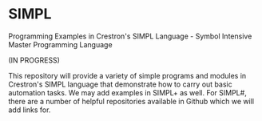 # SIMPL
Programming Examples in Crestron's SIMPL Language - Symbol Intensive Master Programming Language

(IN PROGRESS)

This repository will provide a variety of simple programs and modules in Crestron's SIMPL language that demonstrate how to carry out basic automation tasks. We may add examples in SIMPL+ as well.  For SIMPL#, there are a number of helpful repositories available in Github which we will add links for. 



